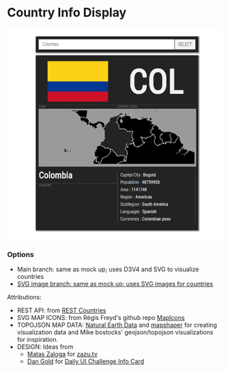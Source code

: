 # Country Info Display
![Brower screenshot](images/CountryCardWithD3.png)

### Options
+ Main branch: same as mock up; uses D3V4 and SVG to visualize countries
+ [SVG image branch: same as mock up; uses SVG images for countries](https://github.com/kartikadur/urban-couscous/tree/map-option-svg-image)

Attributions: 
+ REST API: from [REST Countries](https://restcountries.eu/)
+ SVG MAP ICONS: from Régis Freyd's github repo [MapIcons](https://github.com/djaiss/mapsicon)
+ TOPOJSON MAP DATA: [Natural Earth Data](http://www.naturalearthdata.com/) and [mapshaper](mapshaper.org) for creating visualization data and Mike bostocks' geojson/topojson visualizations for inspiration.
+ DESIGN: Ideas from 
  + [Matas Zaloga](https://dribbble.com/matzalog) for [zazu.tv](www.zazu.tv)
  + [Dan Gold](https://dribbble.com/dangold) for [Daily UI Challenge Info Card](https://dribbble.com/shots/3054339-Info-Card-Daily-UI-45)
